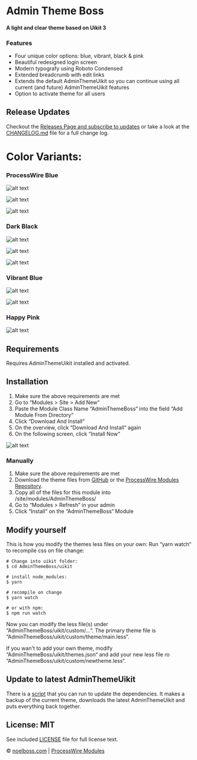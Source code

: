 # Admin Theme Boss
#### A light and clear theme based on Uikit 3

### Features

* Four unique color options: blue, vibrant, black & pink
* Beautiful redesigned login screen
* Modern typografy using Roboto Condensed
* Extended breadcrumb with edit links
* Extends the default AdminThemeUikit so you can continue using all current (and future) AdminThemeUikit features
* Option to activate theme for all users


## Release Updates

Checkout the [Releases Page and subscribe to updates](http://releases.noelboss.com/adminthemeboss) or take a look at the [CHANGELOG.md](https://github.com/noelboss/AdminThemeBoss/blob/master/CHANGELOG.md) file for a full change log.


# Color Variants:

### ProcessWire Blue

![alt text](https://raw.githubusercontent.com/noelboss/AdminThemeBoss/master/docs/images/pw-pt.png "Default ProcessWire Blue Page Tree")

![alt text](https://raw.githubusercontent.com/noelboss/AdminThemeBoss/master/docs/images/pw.png "Default ProcessWire Blue")

![alt text](https://raw.githubusercontent.com/noelboss/AdminThemeBoss/master/docs/images/pw-login.png "Default ProcessWire Blue Login")

### Dark Black

![alt text](https://raw.githubusercontent.com/noelboss/AdminThemeBoss/master/docs/images/black-pt.png "Dark Black Page Tree")

![alt text](https://raw.githubusercontent.com/noelboss/AdminThemeBoss/master/docs/images/black.png "Dark Black")

![alt text](https://raw.githubusercontent.com/noelboss/AdminThemeBoss/master/docs/images/black-login.png "Dark Black Login")


### Vibrant Blue

![alt text](https://raw.githubusercontent.com/noelboss/AdminThemeBoss/master/docs/images/vibrant.png "Vibrant Blue")

![alt text](https://raw.githubusercontent.com/noelboss/AdminThemeBoss/master/docs/images/vibrant-login.png "Vibrant Blue Login")


### Happy Pink

![alt text](https://raw.githubusercontent.com/noelboss/AdminThemeBoss/master/docs/images/pink.png "Happy Pink")


## Requirements

Requires AdminThemeUikit installed and activated.


## Installation

1. Make sure the above requirements are met
1. Go to “Modules > Site > Add New“
2. Paste the Module Class Name “AdminThemeBoss“ into the field “Add Module From Directory“
3. Click “Download And Install“
4. On the overview, click “Download And Install“ again
5. On the following screen, click “Install Now“

![alt text](https://raw.githubusercontent.com/noelboss/AdminThemeBoss/master/docs/images/installation.png "Installation using URL")


### Manually

1. Make sure the above requirements are met
2. Download the theme files from [GitHub](https://github.com/noelboss/AdminThemeBoss) or the [ProcessWire Modules Repository](https://modules.processwire.com/modules/admin-theme-uikit/).
3. Copy all of the files for this module into /site/modules/AdminThemeBoss/
4. Go to “Modules > Refresh” in your admin
5. Click “Install“ on the “AdminThemeBoss“ Module


## Modify yourself

This is how you modify the themes less files on your own: Run “yarn watch“ to recompile css on file change:

	# Change into uikit folder:
	$ cd AdminThemeBoss/uikit

	# install node_modules:
	$ yarn

	# recompile on change
	$ yarn watch

	# or with npm:
	$ npm run watch

Now you can modify the less file(s) under “AdminThemeBoss/uikit/custom/…“.
The primary theme file is “AdminThemeBoss/uikit/custom/theme/main.less“.


If you wan't to add your own theme, modify “AdminThemeBoss/uikit/themes.json“ and add your new less file ro “AdminThemeBoss/uikit/custom/newtheme.less“.

## Update to latest AdminThemeUikit

There is a [script](https://github.com/noelboss/AdminThemeBoss/blob/master/upgrade-theme.sh) that you can run to update the dependencies. It makes a backup of the current theme, downloads the latest AdminThemeUikit and puts everything back together.

## License: MIT

See included [LICENSE](https://github.com/noelboss/AdminThemeBoss/blob/master/LICENSE) file for full license text.

© [noelboss.com](https://www.noelboss.com) | [ProcessWire Modules](https://modules.processwire.com/authors/noelboss/)
